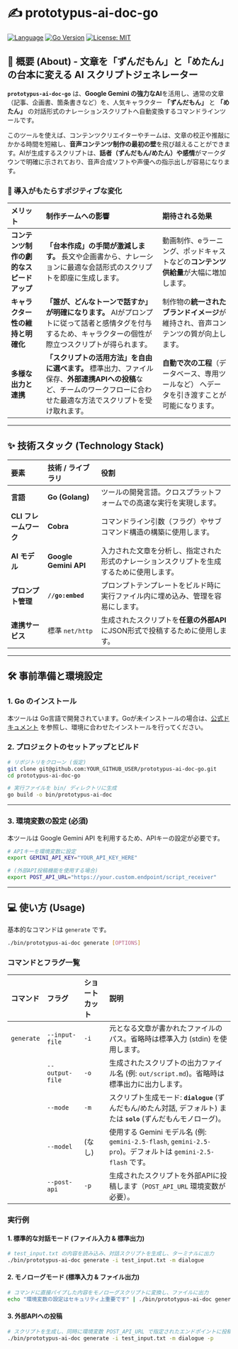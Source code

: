 # ✍️ prototypus-ai-doc-go

[![Language](https://img.shields.io/badge/Language-Go-blue)](https://golang.org/)
[![Go Version](https://img.shields.io/github/go-mod/go-version/shouni/git-gemini-reviewer-go)](https://golang.org/)
[![License: MIT](https://img.shields.io/badge/License-MIT-yellow.svg)](https://opensource.org/licenses/MIT)

## 🚀 概要 (About) - 文章を「ずんだもん」と「めたん」の台本に変える AI スクリプトジェネレーター

**`prototypus-ai-doc-go`** は、**Google Gemini の強力なAI**を活用し、通常の文章（記事、企画書、箇条書きなど）を、人気キャラクター **「ずんだもん」** と **「めたん」** の対話形式のナレーションスクリプトへ自動変換するコマンドラインツールです。

このツールを使えば、コンテンツクリエイターやチームは、文章の校正や推敲にかかる時間を短縮し、**音声コンテンツ制作の最初の壁**を飛び越えることができます。AIが生成するスクリプトは、**話者（ずんだもん/めたん）や感情**がマークダウンで明確に示されており、音声合成ソフトや声優への指示出しが容易になります。

### 🌸 導入がもたらすポジティブな変化

| メリット | 制作チームへの影響 | 期待される効果                                          |
| :--- | :--- |:-------------------------------------------------|
| **コンテンツ制作の劇的なスピードアップ** | **「台本作成」の手間が激減します。** 長文や企画書から、ナレーションに最適な会話形式のスクリプトを即座に生成します。 | 動画制作、eラーニング、ポッドキャストなどの**コンテンツ供給量**が大幅に増加します。     |
| **キャラクター性の維持と明確化** | **「誰が、どんなトーンで話すか」が明確になります。** AIがプロンプトに従って話者と感情タグを付与するため、キャラクターの個性が際立つスクリプトが得られます。 | 制作物の**統一されたブランドイメージ**が維持され、音声コンテンツの質が向上します。      |
| **多様な出力と連携** | **「スクリプトの活用方法」を自由に選べます。** 標準出力、ファイル保存、**外部連携APIへの投稿**など、チームのワークフローに合わせた最適な方法でスクリプトを受け取れます。 | **自動で次の工程**（データベース、専用ツールなど） へデータを引き渡すことが可能になります。 |

-----

## ✨ 技術スタック (Technology Stack)

| 要素 | 技術 / ライブラリ | 役割 |
| :--- | :--- | :--- |
| **言語** | **Go (Golang)** | ツールの開発言語。クロスプラットフォームでの高速な実行を実現します。 |
| **CLI フレームワーク** | **Cobra** | コマンドライン引数（フラグ）やサブコマンド構造の構築に使用します。 |
| **AI モデル** | **Google Gemini API** | 入力された文章を分析し、指定された形式のナレーションスクリプトを生成するために使用します。 |
| **プロンプト管理** | **`//go:embed`** | プロンプトテンプレートをビルド時に実行ファイル内に埋め込み、管理を容易にします。 |
| **連携サービス** | 標準 `net/http` | 生成されたスクリプトを**任意の外部API**にJSON形式で投稿するために使用します。 |

-----

## 🛠️ 事前準備と環境設定

### 1\. Go のインストール

本ツールは Go言語で開発されています。Goが未インストールの場合は、[公式ドキュメント](https://go.dev/doc/install) を参照し、環境に合わせたインストールを行ってください。

### 2\. プロジェクトのセットアップとビルド

```bash
# リポジトリをクローン (仮定)
git clone git@github.com:YOUR_GITHUB_USER/prototypus-ai-doc-go.git
cd prototypus-ai-doc-go

# 実行ファイルを bin/ ディレクトリに生成
go build -o bin/prototypus-ai-doc
```

-----

### 3\. 環境変数の設定 (必須)

本ツールは Google Gemini API を利用するため、APIキーの設定が必要です。

```bash
# APIキーを環境変数に設定
export GEMINI_API_KEY="YOUR_API_KEY_HERE"

# (外部API投稿機能を使用する場合)
export POST_API_URL="https://your.custom.endpoint/script_receiver"
```

-----

## 💻 使い方 (Usage)

基本的なコマンドは `generate` です。

```bash
./bin/prototypus-ai-doc generate [OPTIONS]
```

### コマンドとフラグ一覧

| コマンド | フラグ | ショートカット | 説明 |
| :--- | :--- | :--- | :--- |
| `generate` | `--input-file` | `-i` | 元となる文章が書かれたファイルのパス。省略時は標準入力 (stdin) を使用します。 |
| | `--output-file` | `-o` | 生成されたスクリプトの出力ファイル名 (例: `out/script.md`)。省略時は標準出力に出力します。 |
| | `--mode` | `-m` | スクリプト生成モード: **`dialogue`** (ずんだもん/めたん対話, デフォルト) または **`solo`** (ずんだもんモノローグ)。 |
| | `--model` | (なし) | 使用する Gemini モデル名 (例: `gemini-2.5-flash`, `gemini-2.5-pro`)。デフォルトは `gemini-2.5-flash` です。 |
| | `--post-api` | `-p` | 生成されたスクリプトを外部APIに投稿します（`POST_API_URL` 環境変数が必要）。 |

### 実行例

#### 1\. 標準的な対話モード (ファイル入力 & 標準出力)

```bash
# test_input.txt の内容を読み込み、対話スクリプトを生成し、ターミナルに出力
./bin/prototypus-ai-doc generate -i test_input.txt -m dialogue
```

#### 2\. モノローグモード (標準入力 & ファイル出力)

```bash
# コマンドに直接パイプした内容をモノローグスクリプトに変換し、ファイルに出力
echo "環境変数の設定はセキュリティ上重要です" | ./bin/prototypus-ai-doc generate -m solo -o out/solo_script.md
```

#### 3\. 外部APIへの投稿

```bash
# スクリプトを生成し、同時に環境変数 POST_API_URL で指定されたエンドポイントに投稿
./bin/prototypus-ai-doc generate -i test_input.txt -m dialogue -p
```